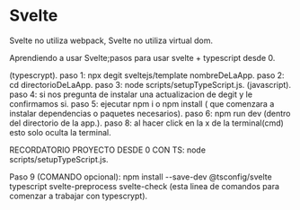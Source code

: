# Svelte

Svelte no utiliza webpack, Svelte no utiliza virtual dom.

Aprendiendo a usar Svelte;pasos para usar svelte + typescript desde 0.

(typescrypt).
paso 1:
npx degit sveltejs/template nombreDeLaApp.
paso 2:
cd directorioDeLaApp.
paso 3:
node scripts/setupTypeScript.js.
(javascript).
paso 4: si nos pregunta de instalar una actualizacion de degit y le confirmamos si.
paso 5: ejecutar npm i o npm install ( que comenzara a instalar dependencias o paquetes necesarios).
paso 6: npm run dev (dentro del directorio de la app.).
paso 8: al hacer click en la x de la terminal(cmd) esto solo oculta la terminal.

RECORDATORIO PROYECTO DESDE 0 CON TS: node scripts/setupTypeScript.js.

Paso 9 (COMANDO opcional): npm install --save-dev @tsconfig/svelte typescript svelte-preprocess svelte-check (esta linea de comandos para comenzar a trabajar con typescrypt).
